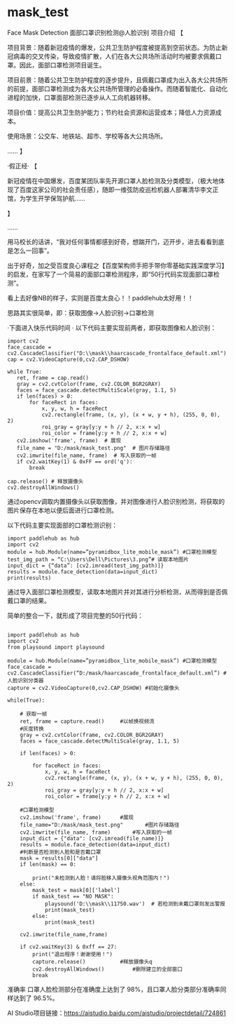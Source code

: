 # mask_test
Face Mask Detection
面部口罩识别检测@人脸识别
项目介绍
【

项目背景：随着新冠疫情的爆发，公共卫生防护程度被提高到空前状态。为防止新冠病毒的交叉传染，导致疫情扩散，人们在各大公共场所活动时均被要求佩戴口罩。因此，面部口罩检测项目诞生。

项目前景：随着公共卫生防护程度的逐步提升，且佩戴口罩成为出入各大公共场所的前提，面部口罩检测成为各大公共场所管理的必备操作。而随着智能化、自动化进程的加快，口罩面部检测已逐步从人工向机器转移。

项目价值：提高公共卫生防护能力；节约社会资源和运营成本；降低人力资源成本。

使用场景：公交车、地铁站、超市、学校等各大公共场所。

……
】

·假正经·
【

新冠疫情在中国爆发，百度某团队率先开源口罩人脸检测及分类模型，（极大地体现了百度这家公司的社会责任感），随即一维弦防疫巡检机器人部署清华李文正馆，为学生开学保驾护航……

】

……

用马校长的话讲，“我对任何事情都感到好奇，想踹开门，迈开步，进去看看到底是怎么一回事”。

出于好奇，加之受百度良心课程之【百度架构师手把手带你零基础实践深度学习】的启发，在家写了一个简易的面部口罩检测程序，即“50行代码实现面部口罩检测”。

看上去好像NB的样子，实则是百度太良心！！paddlehub太好用！！

思路其实很简单，即：获取图像→人脸识别→口罩检测

·下面进入快乐代码时间 ·
以下代码主要实现前两者，即获取图像和人脸识别：

```
import cv2
face_cascade = cv2.CascadeClassifier("D:\\mask\\haarcascade_frontalface_default.xml")
cap = cv2.VideoCapture(0,cv2.CAP_DSHOW)

while True:
   ret, frame = cap.read()
   gray = cv2.cvtColor(frame, cv2.COLOR_BGR2GRAY)
   faces = face_cascade.detectMultiScale(gray, 1.1, 5)
   if len(faces) > 0:
       for faceRect in faces:
           x, y, w, h = faceRect
           cv2.rectangle(frame, (x, y), (x + w, y + h), (255, 0, 0), 2)
           roi_gray = gray[y:y + h // 2, x:x + w]
           roi_color = frame[y:y + h // 2, x:x + w]
   cv2.imshow('frame', frame)  # 展现
   file_name = "D:/mask/mask_test.png"  # 图片存储路径
   cv2.imwrite(file_name, frame)  # 写入获取的一帧
   if cv2.waitKey(1) & 0xFF == ord('q'):
       break

cap.release() # 释放摄像头
cv2.destroyAllWindows()

```
通过opencv调取内置摄像头以获取图像，并对图像进行人脸识别检测，将获取的图片保存在本地以便后面进行口罩检测。

以下代码主要实现面部的口罩检测识别：


```
import paddlehub as hub
import cv2
module = hub.Module(name=”pyramidbox_lite_mobile_mask”) #口罩检测模型
test_img_path = “C:\Users\Dell\Pictures\3.png”# 读取本地图片
input_dict = {“data”: [cv2.imread(test_img_path)]}
results = module.face_detection(data=input_dict)
print(results)

```

通过导入面部口罩检测模型，读取本地图片并对其进行分析检测，从而得到是否佩戴口罩的结果。

简单的整合一下，就形成了项目完整的50行代码：


```

import paddlehub as hub
import cv2
from playsound import playsound

module = hub.Module(name=”pyramidbox_lite_mobile_mask”) #口罩检测模型
face_cascade = cv2.CascadeClassifier(“D:/mask/haarcascade_frontalface_default.xml”) #人脸识别分类器
capture = cv2.VideoCapture(0,cv2.CAP_DSHOW) #初始化摄像头

while(True):

    # 获取一帧
    ret, frame = capture.read()     #以帧换视频流
    #灰度转换
    gray = cv2.cvtColor(frame, cv2.COLOR_BGR2GRAY)
    faces = face_cascade.detectMultiScale(gray, 1.1, 5)

    if len(faces) > 0:

        for faceRect in faces:
            x, y, w, h = faceRect
            cv2.rectangle(frame, (x, y), (x + w, y + h), (255, 0, 0), 2)
            roi_gray = gray[y:y + h // 2, x:x + w]
            roi_color = frame[y:y + h // 2, x:x + w]

    #口罩检测模型
    cv2.imshow('frame', frame)      #展现
    file_name="D:/mask/mask_test.png"       #图片存储路径
    cv2.imwrite(file_name, frame)       #写入获取的一帧
    input_dict = {"data": [cv2.imread(file_name)]}
    results = module.face_detection(data=input_dict)
    #判断是否检测到人脸和是否戴口罩
    mask = results[0]["data"]
    if len(mask) == 0:

        print("未检测到人脸！请将脸移入摄像头视角范围内！")
    else:
        mask_test = mask[0]['label']
        if mask_test == "NO MASK":
            playsound('D:\\mask\\11750.wav')  # 若检测到未戴口罩则发出警报
            print(mask_test)
        else:
            print(mask_test)

    cv2.imwrite(file_name,frame)

    if cv2.waitKey(3) & 0xff == 27:
        print("退出程序！谢谢使用！")
        capture.release()           #释放摄像头q
        cv2.destroyAllWindows()         #删除建立的全部窗口
        break

```

准确率
口罩人脸检测部分在准确度上达到了 98%，且口罩人脸分类部分准确率同样达到了 96.5%。

AI Studio项目链接：https://aistudio.baidu.com/aistudio/projectdetail/724861
